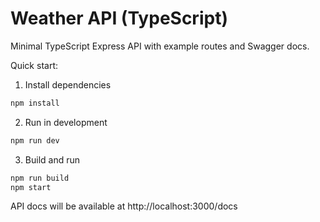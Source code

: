# Weather API (TypeScript)

Minimal TypeScript Express API with example routes and Swagger docs.

Quick start:

1. Install dependencies

```bash
npm install
```

2. Run in development

```bash
npm run dev
```

3. Build and run

```bash
npm run build
npm start
```

API docs will be available at http://localhost:3000/docs

